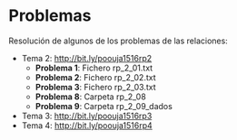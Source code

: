 # Problemas
Resolución de algunos de los problemas de las relaciones:
* Tema 2: http://bit.ly/poouja1516rp2
  * __Problema 1__: Fichero rp_2_01.txt 	
  * __Problema 2__: Fichero rp_2_02.txt
  * __Problema 3__: Fichero rp_2_03.txt
  * __Problema 8__: Carpeta rp_2_08
  * __Problema 9__: Carpeta rp_2_09_dados
* Tema 3: http://bit.ly/poouja1516rp3
* Tema 4: http://bit.ly/poouja1516rp4
